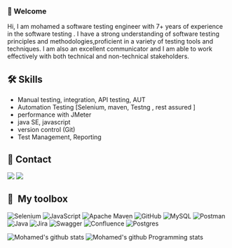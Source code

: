 ### 👋 Welcome 


Hi, I am mohamed a software testing engineer with 7+ years of experience in the software testing . I have a strong understanding of software testing principles and methodologies,proficient in a variety of testing tools and techniques. I am also an excellent communicator and I am able to work effectively with both technical and non-technical stakeholders.
  


## 🛠 Skills
* Manual testing, integration, API testing, AUT
* Automation Testing [Selenium, maven, Testng , rest assured ]
* performance with JMeter
* java SE, javascript
* version control (Git)
* Test Management, Reporting 


## 🔗 Contact
<a href="https://www.linkedin.com/in/mohamedelgamal-27/" target="_blank"><img src="https://img.shields.io/badge/-Mohamed%20Elgamal-0077B5?style=for-the-badge&logo=Linkedin&logoColor=white"/></a>  <a href="mailto:mohamed.ali.elgamal@gmail.com" >
  <img src="https://img.shields.io/badge/Mohamed%20Elgamal-000001?style=for-the-badge&logo=Gmail&logoColor=red" />
</a>

## 🧰 &nbsp;My toolbox
![Selenium](https://img.shields.io/badge/-selenium-%43B02A?style=for-the-badge&logo=selenium&logoColor=white) 
![JavaScript](https://img.shields.io/badge/javascript-%23323330.svg?style=for-the-badge&logo=javascript&logoColor=%23F7DF1E)
![Apache Maven](https://img.shields.io/badge/Apache%20Maven-C71A36?style=for-the-badge&logo=Apache%20Maven&logoColor=white)
![GitHub](https://img.shields.io/badge/github-%23121011.svg?style=for-the-badge&logo=github&logoColor=white)
![MySQL](https://img.shields.io/badge/mysql-%2300f.svg?style=for-the-badge&logo=mysql&logoColor=white)
![Postman](https://img.shields.io/badge/Postman-FF6C37?style=for-the-badge&logo=postman&logoColor=white)
![Java](https://img.shields.io/badge/java-%23ED8B00.svg?style=for-the-badge&logo=openjdk&logoColor=white)
![Jira](https://img.shields.io/badge/jira-%230A0FFF.svg?style=for-the-badge&logo=jira&logoColor=white)
![Swagger](https://img.shields.io/badge/-Swagger-%23Clojure?style=for-the-badge&logo=swagger&logoColor=white)
![Confluence](https://img.shields.io/badge/confluence-%23172BF4.svg?style=for-the-badge&logo=confluence&logoColor=white)
![Postgres](https://img.shields.io/badge/postgres-%23316192.svg?style=for-the-badge&logo=postgresql&logoColor=white)


![Mohamed's github stats](https://github-readme-stats.vercel.app/api?username=m0hamedelgamal&show_icons=true&hide_border=true)
![Mohamed's github Programming stats](https://github-readme-stats.vercel.app/api/top-langs/?username=m0hamedelgamal&show_icons=true&hide_border=true")




